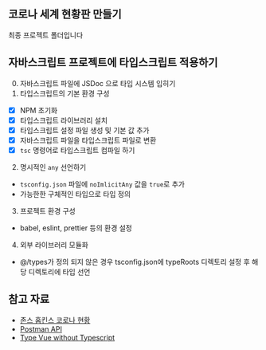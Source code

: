 ## 코로나 세계 현황판 만들기

최종 프로젝트 폴더입니다

## 자바스크립트 프로젝트에 타입스크립트 적용하기

0. 자바스크립트 파일에 JSDoc 으로 타입 시스템 입히기
1. 타입스크립트의 기본 환경 구성

  - [x] NPM 초기화
  - [x] 타입스크립트 라이브러리 설치
  - [x] 타입스크립트 설정 파일 생성 및 기본 값 추가
  - [x] 자바스크립트 파일을 타입스크립트 파일로 변환
  - [x] `tsc` 명령어로 타입스크립트 컴파일 하기

2. 명시적인 `any` 선언하기

  - `tsconfig.json` 파일에 `noImlicitAny` 값을 `true`로 추가
  - 가능한한 구체적인 타입으로 타입 정의

3. 프로젝트 환경 구성
  - babel, eslint, prettier 등의 환경 설정

4. 외부 라이브러리 모듈화
  - @/types가 정의 되지 않은 경우 tsconfig.json에 typeRoots 디렉토리 설정 후 해당 디렉토리에 타입 선언

## 참고 자료

- [존스 홉킨스 코로나 현황](https://www.arcgis.com/apps/opsdashboard/index.html#/bda7594740fd40299423467b48e9ecf6)
- [Postman API](https://documenter.getpostman.com/view/10808728/SzS8rjbc?version=latest#27454960-ea1c-4b91-a0b6-0468bb4e6712)
- [Type Vue without Typescript](https://blog.usejournal.com/type-vue-without-typescript-b2b49210f0b)

